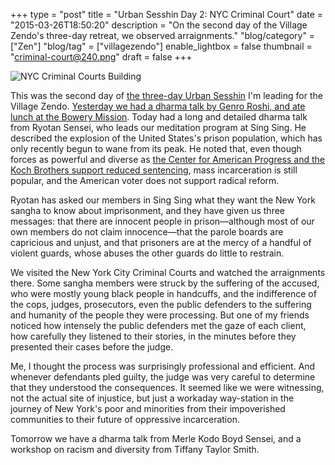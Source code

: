 +++
type = "post"
title = "Urban Sesshin Day 2: NYC Criminal Court"
date = "2015-03-26T18:50:20"
description = "On the second day of the Village Zendo's three-day retreat, we observed arraignments."
"blog/category" = ["Zen"]
"blog/tag" = ["villagezendo"]
enable_lightbox = false
thumbnail = "criminal-court@240.png"
draft = false
+++

<p><img style="display:block; margin-left:auto; margin-right:auto;" src="criminal-court.png" alt="NYC Criminal Courts Building" title="NYC Criminal Courts Building" /></p>
<p>This was the second day of <a href="http://villagezendo.org/2014/10/urban-sesshin-4/">the three-day Urban Sesshin</a> I'm leading for the Village Zendo. <a href="/blog/urban-sesshin-day-1-bowery-mission/">Yesterday we had a dharma talk by Genro Roshi, and ate lunch at the Bowery Mission</a>. Today had a long and detailed dharma talk from Ryotan Sensei, who leads our meditation program at Sing Sing. He described the explosion of the United States's prison population, which has only recently begun to wane from its peak. He noted that, even though forces as powerful and diverse as <a href="http://www.nytimes.com/2015/02/19/us/politics/unlikely-cause-unites-the-left-and-the-right-justice-reform.html">the Center for American Progress and the Koch Brothers support reduced sentencing</a>, mass incarceration is still popular, and the American voter does not support radical reform.</p>
<p>Ryotan has asked our members in Sing Sing what they want the New York sangha to know about imprisonment, and they have given us three messages: that there are innocent people in prison&mdash;although most of our own members do not claim innocence&mdash;that the parole boards are capricious and unjust, and that prisoners are at the mercy of a handful of violent guards, whose abuses the other guards do little to restrain.</p>
<p>We visited the New York City Criminal Courts and watched the arraignments there. Some sangha members were struck by the suffering of the accused, who were mostly young black people in handcuffs, and the indifference of the cops, judges, prosecutors, even the public defenders to the suffering and humanity of the people they were processing. But one of my friends noticed how intensely the public defenders met the gaze of each client, how carefully they listened to their stories, in the minutes before they presented their cases before the judge.</p>
<p>Me, I thought the process was surprisingly professional and efficient. And whenever defendants pled guilty, the judge was very careful to determine that they understood the consequences. It seemed like we were witnessing, not the actual site of injustice, but just a workaday way-station in the journey of New York's poor and minorities from their impoverished communities to their future of oppressive incarceration.</p>
<p>Tomorrow we have a dharma talk from Merle Kodo Boyd Sensei, and a workshop on racism and diversity from Tiffany Taylor Smith.</p>
    